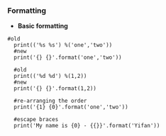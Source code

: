 ### Formatting

* **Basic formatting**
<pre><code>#old
  print(('%s %s') %('one','two'))
  #new
  print('{} {}'.format('one','two'))

  #old
  print(('%d %d') %(1,2))
  #new
  print('{} {}'.format(1,2))

  #re-arranging the order
  print('{1} {0}'.format('one','two'))

  #escape braces
  print('My name is {0} - {{}}'.format('Yifan'))
</code></pre>





